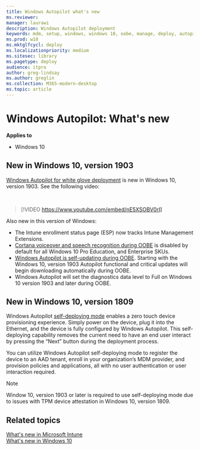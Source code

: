 ```yaml
---
title: Windows Autopilot what's new
ms.reviewer: 
manager: laurawi
description: Windows Autopilot deployment
keywords: mdm, setup, windows, windows 10, oobe, manage, deploy, autopilot, ztd, zero-touch, partner, msfb, intune
ms.prod: w10
ms.mktglfcycl: deploy
ms.localizationpriority: medium
ms.sitesec: library
ms.pagetype: deploy
audience: itproauthor: greg-lindsay
ms.author: greglin
ms.collection: M365-modern-desktop
ms.topic: article
---
```



# Windows Autopilot: What's new

**Applies to**

-   Windows 10

## New in Windows 10, version 1903

[Windows Autopilot for white glove deployment](white-glove.md) is new in Windows 10, version 1903. See the following video:

<br>

> [!VIDEO https://www.youtube.com/embed/nE5XSOBV0rI]

Also new in this version of Windows:
- The Intune enrollment status page (ESP) now tracks Intune Management Extensions.
- [Cortana voiceover and speech recognition during OOBE](windows-autopilot-scenarios.md#cortana-voiceover-and-speech-recognition-during-oobe) is disabled by default for all Windows 10 Pro Education, and Enterprise SKUs.
- [Windows Autopilot is self-updating during OOBE](windows-autopilot-scenarios.md#windows-autopilot-is-self-updating-during-oobe). Starting with the Windows 10, version 1903 Autopilot functional and critical updates will begin downloading automatically during OOBE.
- Windows Autopilot will set the diagnostics data level to Full on Windows 10 version 1903 and later during OOBE. 

## New in Windows 10, version 1809

Windows Autopilot [self-deploying mode](self-deploying.md) enables a zero touch device provisioning experience. Simply power on the device, plug it into the Ethernet, and the device is fully configured by Windows Autopilot. This self-deploying capability removes the current need to have an end user interact by pressing the “Next” button during the deployment process. 

You can utilize Windows Autopilot self-deploying mode to register the device to an AAD tenant, enroll in your organization’s MDM provider, and provision policies and applications, all with no user authentication or user interaction required. 

>[!NOTE]
>Window 10, version 1903 or later is required to use self-deploying mode due to issues with TPM device attestation in Windows 10, version 1809.

## Related topics

[What's new in Microsoft Intune](https://docs.microsoft.com/intune/whats-new)<br>
[What's new in Windows 10](https://docs.microsoft.com/windows/whats-new/)
